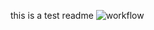 this is a test readme
![workflow](https://github.com/<UserName>/<RepositoryName>/actions/workflows/main.yml/badge.svg)